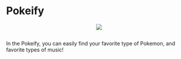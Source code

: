 # Pokeify

<p align="center">
  <img src= ![pokemon](https://github.com/dylanramdhan/Pokeify/assets/114676339/3516013c-0ac7-49e1-8ea5-56cb7801cbcb) />
</p>




<img p img = "WHO'S THAT POKEMON??" >

In the Pokeify, you can easily find your favorite type of Pokemon, and favorite types of music!
